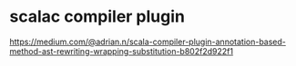 # scalac compiler plugin

https://medium.com/@adrian.n/scala-compiler-plugin-annotation-based-method-ast-rewriting-wrapping-substitution-b802f2d922f1